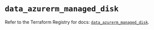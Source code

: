 # `data_azurerm_managed_disk`

Refer to the Terraform Registry for docs: [`data_azurerm_managed_disk`](https://registry.terraform.io/providers/hashicorp/azurerm/4.29.0/docs/data-sources/managed_disk).
